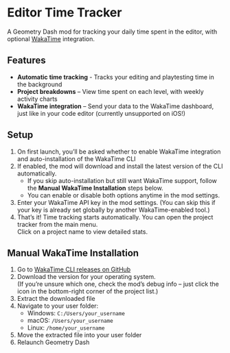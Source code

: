 # Editor Time Tracker

A Geometry Dash mod for tracking your daily time spent in the editor, with optional [WakaTime](https://wakatime.com) integration.

## Features
- **Automatic time tracking** - Tracks your editing and playtesting time in the background
- **Project breakdowns** – View time spent on each level, with weekly activity charts
- **WakaTime integration** – Send your data to the WakaTime dashboard, just like in your code editor <cr>(currently unsupported on iOS!)</c>

## Setup
1. On first launch, you’ll be asked whether to enable WakaTime integration and auto-installation of the WakaTime CLI
2. If enabled, the mod will download and install the latest version of the CLI automatically.  
   - If you skip auto-installation but still want WakaTime support, follow the **Manual WakaTime Installation** steps below.  
   - You can enable or disable both options anytime in the mod settings.
3. Enter your WakaTime API key in the mod settings. (You can skip this if your key is already set globally by another WakaTime-enabled tool.)
4. That’s it! Time tracking starts automatically. You can open the project tracker from the main menu.  
   Click on a project name to view detailed stats.

## Manual WakaTime Installation
1. Go to [WakaTime CLI releases on GitHub](https://github.com/wakatime/wakatime-cli/releases/latest)
2. Download the version for your operating system.  
   (If you’re unsure which one, check the mod’s debug info – just click the icon in the bottom-right corner of the project list.)
3. Extract the downloaded file
4. Navigate to your user folder:  
   - Windows: `C:/Users/your_username`  
   - macOS: `/Users/your_username`  
   - Linux: `/home/your_username`
6. Move the extracted file into your user folder
7. Relaunch Geometry Dash